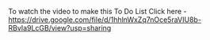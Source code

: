 To watch the video to make this To Do List
Click here - https://drive.google.com/file/d/1hhlnWxZq7nOce5raVIU8b-RBvIa9LcGB/view?usp=sharing

